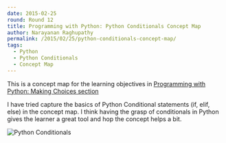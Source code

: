 ```yaml
---
date: 2015-02-25
round: Round 12
title: Programming with Python: Python Conditionals Concept Map
author: Narayanan Raghupathy
permalink: /2015/02/25/python-conditionals-concept-map/
tags:
  - Python
  - Python Conditionals 
  - Concept Map
---
```

This is a concept map for the learning objectives in [Programming with Python: Making Choices section](http://swcarpentry.github.io/python-novice-inflammation/03-cond.html)

I have tried capture the basics of Python Conditional statements (if, elif, else) in the concept map. I think having the grasp of conditionals in Python gives the learner a great tool and hop the concept helps a bit.
 
![Python Conditionals](http://imgur.com/J109QsN)
